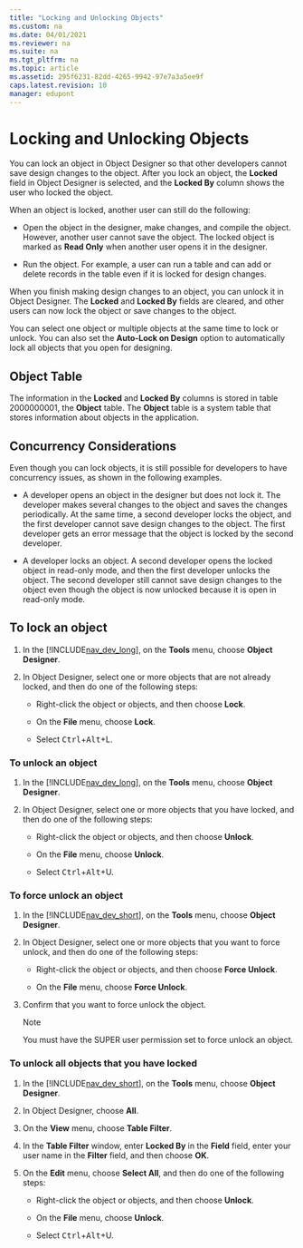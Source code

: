 ```yaml
---
title: "Locking and Unlocking Objects"
ms.custom: na
ms.date: 04/01/2021
ms.reviewer: na
ms.suite: na
ms.tgt_pltfrm: na
ms.topic: article
ms.assetid: 295f6231-82dd-4265-9942-97e7a3a5ee9f
caps.latest.revision: 10
manager: edupont
---
```

# Locking and Unlocking Objects
You can lock an object in Object Designer so that other developers cannot save design changes to the object. After you lock an object, the **Locked** field in Object Designer is selected, and the **Locked By** column shows the user who locked the object.  
  
 When an object is locked, another user can still do the following:  
  
-   Open the object in the designer, make changes, and compile the object. However, another user cannot save the object. The locked object is marked as **Read Only** when another user opens it in the designer.  
  
-   Run the object. For example, a user can run a table and can add or delete records in the table even if it is locked for design changes.  
  
 When you finish making design changes to an object, you can unlock it in Object Designer. The **Locked** and **Locked By** fields are cleared, and other users can now lock the object or save changes to the object.  
  
 You can select one object or multiple objects at the same time to lock or unlock. You can also set the **Auto-Lock on Design** option to automatically lock all objects that you open for designing.  
  
## Object Table  
 The information in the **Locked** and **Locked By** columns is stored in table 2000000001, the **Object** table. The **Object** table is a system table that stores information about objects in the application.  
  
## Concurrency Considerations  
 Even though you can lock objects, it is still possible for developers to have concurrency issues, as shown in the following examples.  
  
-   A developer opens an object in the designer but does not lock it. The developer makes several changes to the object and saves the changes periodically. At the same time, a second developer locks the object, and the first developer cannot save design changes to the object. The first developer gets an error message that the object is locked by the second developer.  
  
-   A developer locks an object. A second developer opens the locked object in read-only mode, and then the first developer unlocks the object. The second developer still cannot save design changes to the object even though the object is now unlocked because it is open in read-only mode. 

## To lock an object  
  
1.  In the [!INCLUDE[nav_dev_long](../developer/includes/nav_dev_long_md.md)], on the **Tools** menu, choose **Object Designer**.  
  
2.  In Object Designer, select one or more objects that are not already locked, and then do one of the following steps:  
  
    -   Right-click the object or objects, and then choose **Lock**.  
  
    -   On the **File** menu, choose **Lock**.  
  
    -    Select <kbd>Ctrl</kbd>+<kbd>Alt</kbd>+</kbd>L</kbd>.  

### To unlock an object  
  
1.  In the [!INCLUDE[nav_dev_long](../developer/includes/nav_dev_long_md.md)], on the **Tools** menu, choose **Object Designer**.  
  
2.  In Object Designer, select one or more objects that you have locked, and then do one of the following steps:  
  
    -   Right-click the object or objects, and then choose **Unlock**.  
  
    -   On the **File** menu, choose **Unlock**.  
  
    -    Select <kbd>Ctrl</kbd>+<kbd>Alt</kbd>+</kbd>U</kbd>.  
  
### To force unlock an object  
  
1.  In the [!INCLUDE[nav_dev_short](../developer/includes/nav_dev_short_md.md)], on the **Tools** menu, choose **Object Designer**.  
  
2.  In Object Designer, select one or more objects that you want to force unlock, and then do one of the following steps:  
  
    -   Right-click the object or objects, and then choose **Force Unlock**.  
  
    -   On the **File** menu, choose **Force Unlock**.  
  
3.  Confirm that you want to force unlock the object.  
  
    > [!NOTE]  
    >  You must have the SUPER user permission set to force unlock an object.  
  
### To unlock all objects that you have locked  
  
1.  In the [!INCLUDE[nav_dev_short](../developer/includes/nav_dev_short_md.md)], on the **Tools** menu, choose **Object Designer**.  
  
2.  In Object Designer, choose **All**.  
  
3.  On the **View** menu, choose **Table Filter**.  
  
4.  In the **Table Filter** window, enter **Locked By** in the **Field** field, enter your user name in the **Filter** field, and then choose **OK**.  
  
5.  On the **Edit** menu, choose **Select All**, and then do one of the following steps:  
  
    -   Right-click the object or objects, and then choose **Unlock**.  
  
    -   On the **File** menu, choose **Unlock**.  
  
    -    Select <kbd>Ctrl</kbd>+<kbd>Alt</kbd>+</kbd>U</kbd>.   
